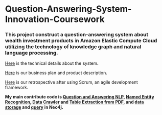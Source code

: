 # Question-Answering-System-Innovation-Coursework

### This project construct a question-answering system about wealth investment products in Amazon Elastic Compute Cloud utilizing the technology of knowledge graph and natural language processing.

[Here](金融产品指导师.docx) is the technical details about the system.

[Here](智能小投产品设计文档.pdf) is our business plan and product description.

[Here](团队回顾总结.pdf) is our retrospective after using Scrum, an agile development framework.

**My main contribute code is [Question and Answering NLP](code/NLP/NLP.ipynb), [Named Entity Recognition](code/NLP/实体识别及语义.ipynb), [Data Crawler](code/crawler/Spider.ipynb) and [Table Extraction from PDF](code/text_extract/Table_extract.ipynb), and [data storage](code/Neo4j/数据集转换.ipynb) and [query](code/Neo4j/neo4j查询.ipynb) in Neo4j.**
